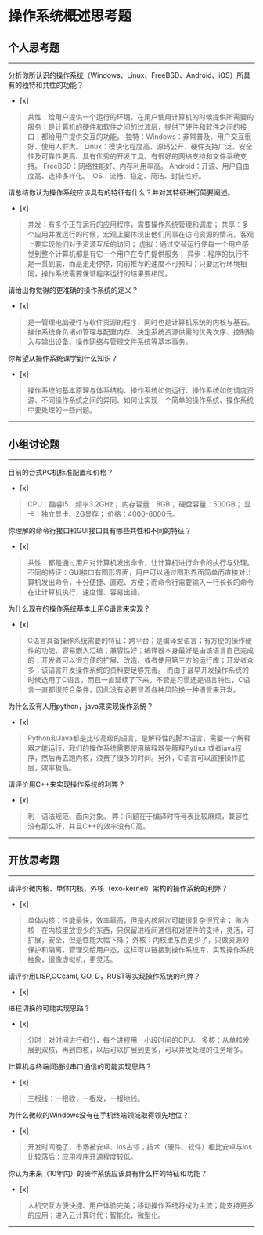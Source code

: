 # 操作系统概述思考题

## 个人思考题

---

分析你所认识的操作系统（Windows、Linux、FreeBSD、Android、iOS）所具有的独特和共性的功能？
- [x]  

>  共性：给用户提供一个运行的环境，在用户使用计算机的时候提供所需要的服务；是计算机的硬件和软件之间的过渡层，提供了硬件和软件之间的接口；都给用户提供交互的功能。
   独特：Windows：非常普及、用户交互很好、使用人群大。
      Linux：模块化程度高、源码公开、硬件支持广泛、安全性及可靠性更高、具有优秀的开发工具、有很好的网络支持和文件系统支持。
      FreeBSD：网络性能好、内存利用率高。
      Android：开源、用户自由度高、选择多样化。
      iOS：流畅、稳定、简洁、封装性好。
      

请总结你认为操作系统应该具有的特征有什么？并对其特征进行简要阐述。
- [x]  

>   并发：有多个正在运行的应用程序，需要操作系统管理和调度；
共享：多个应用并发运行的时候，宏观上要体现出他们同事在访问资源的情况，客观上要实现他们对于资源互斥的访问；
虚拟：通过交替运行使每一个用户感觉到整个计算机都是有它一个用户在专门提供服务；
异步：程序的执行不是一贯到底，而是走走停停，向前推荐的速度不可预知；只要运行环境相同，操作系统需要保证程序运行的结果要相同。

请给出你觉得的更准确的操作系统的定义？
- [x]  

>   是一管理电脑硬件与软件资源的程序，同时也是计算机系统的内核与基石。操作系统身负诸如管理与配置内存、决定系统资源供需的优先次序、控制输入与输出设备、操作网络与管理文件系统等基本事务。

你希望从操作系统课学到什么知识？
- [x]  

>   操作系统的基本原理与体系结构、操作系统如何运行、操作系统如何调度资源、不同操作系统之间的异同、如何让实现一个简单的操作系统、操作系统中要处理的一些问题。

---

## 小组讨论题

---

目前的台式PC机标准配置和价格？
- [x]  

> CPU：酷睿i5、频率3.2GHz；
内存容量：8GB；
硬盘容量：500GB；
显卡：独立显卡、2G显存；
价格：4000-6000元。

你理解的命令行接口和GUI接口具有哪些共性和不同的特征？
- [x]  

> 共性：都是通过用户对计算机发出命令，让计算机进行命令的执行与处理。
不同的特征：GUI接口有图形界面，用户可以通过图形界面简单而直接对计算机发出命令，十分便捷、直观、方便；而命令行需要输入一行长长的命令在让计算机执行，速度慢、容易出错。

为什么现在的操作系统基本上用C语言来实现？
- [x]  

>  C语言具备操作系统需要的特征：跨平台；是编译型语言；有方便的操作硬件的功能，容易嵌入汇编；兼容性好；编译器本身最好是由该语言自己完成的；开发者可以很方便的扩展、改造、或者使用第三方的运行库；开发者众多；该语言开发操作系统的资料要足够完善。
而由于最早开发操作系统的时候选用了C语言，而且一直延续了下来。不管是习惯还是语言特性，C语言一直都很符合条件，因此没有必要冒着各种风险换一种语言来开发。

为什么没有人用python，java来实现操作系统？
- [x]  

>  Python和Java都是比较高级的语言，是解释性的脚本语言，需要一个解释器才能运行，我们的操作系统需要使用解释器先解释Python或者java程序，然后再去跑内核，浪费了很多的时间。另外，C语言可以直接操作底层，效率极高。

请评价用C++来实现操作系统的利弊？
- [x]  

>  利：语法规范、面向对象。
弊：问题在于编译时符号表比较麻烦，兼容性没有那么好，并且C++的效率没有C高。

---

## 开放思考题

---

请评价微内核、单体内核、外核（exo-kernel）架构的操作系统的利弊？
- [x]  

>  单体内核：性能最快，效率最高，但是内核层次可能很复杂很冗余；
微内核：在内核里放很少的东西，只保留进程间通信和对硬件的支持，灵活，可扩展，安全，但是性能大幅下降；
外核：内核里东西更少了，只做资源的保护和隔离，管理交给用户态，这样可以链接到操作系统库，实现操作系统抽象，很像虚拟机，更灵活。

请评价用LISP,OCcaml, GO, D，RUST等实现操作系统的利弊？
- [x]  

>  

进程切换的可能实现思路？
- [x]  

>  分时：对时间进行细分，每个进程用一小段时间的CPU。
多核：从单核发展到双核，再到四核，以后可以扩展到更多，可以并发处理的任务增多。

计算机与终端间通过串口通信的可能实现思路？
- [x]  

>  三根线：一根收，一根发，一根地线。

为什么微软的Windows没有在手机终端领域取得领先地位？
- [x]  

>  开发时间晚了，市场被安卓、ios占领；技术（硬件、软件）相比安卓与ios比较落后；应用程序开源程度较低。

你认为未来（10年内）的操作系统应该具有什么样的特征和功能？
- [x]  

>  人机交互方便快捷、用户体验完美；移动操作系统将成为主流；能支持更多的应用；进入云计算时代；智能化、微型化。

---
